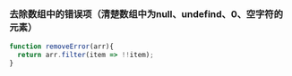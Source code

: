 ### 去除数组中的错误项（清楚数组中为null、undefind、0、空字符的元素）
```js
function removeError(arr){
  return arr.filter(item => !!item);
}
```
